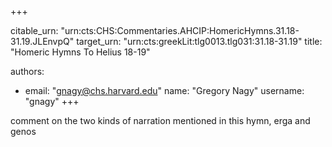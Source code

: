 +++


citable_urn: "urn:cts:CHS:Commentaries.AHCIP:HomericHymns.31.18-31.19.JLEnvpQ"
target_urn: "urn:cts:greekLit:tlg0013.tlg031:31.18-31.19"
title: "Homeric Hymns To Helius 18-19"

authors:
- email: "gnagy@chs.harvard.edu"
  name: "Gregory Nagy"
  username: "gnagy"
+++

<p>comment on the two kinds of narration mentioned in this hymn, erga and genos</p>